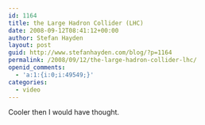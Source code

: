 ```yaml
---
id: 1164
title: the Large Hadron Collider (LHC)
date: 2008-09-12T08:41:12+00:00
author: Stefan Hayden
layout: post
guid: http://www.stefanhayden.com/blog/?p=1164
permalink: /2008/09/12/the-large-hadron-collider-lhc/
openid_comments:
  - 'a:1:{i:0;i:49549;}'
categories:
  - video
---
```

Cooler then I would have thought.

<object width="425" height="344"><param name="movie" value="http://www.youtube.com/v/qQNpucos9wc&hl=en&fs=1"></param><param name="allowFullScreen" value="true"></param><embed src="http://www.youtube.com/v/qQNpucos9wc&hl=en&fs=1" type="application/x-shockwave-flash" allowfullscreen="true" width="425" height="344"></embed></object>